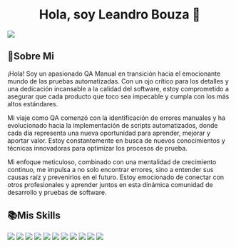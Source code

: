 <div align="center">
<h1 align="center">Hola, soy Leandro Bouza 👋</h1>
</div>
<img src="https://res.cloudinary.com/leandrobouza/image/upload/v1716422082/Portfolio/BANNER_CENTRADO_zibcx7.jpg">

<h2><strong>🐞Sobre Mi</strong></h2>

¡Hola! Soy un apasionado QA Manual en transición hacia el emocionante mundo de las pruebas automatizadas. Con un ojo crítico para los detalles y una dedicación incansable a la calidad del software, estoy comprometido a asegurar que cada producto que toco sea impecable y cumpla con los más altos estándares.

Mi viaje como QA comenzó con la identificación de errores manuales y ha evolucionado hacia la implementación de scripts automatizados, donde cada día representa una nueva oportunidad para aprender, mejorar y aportar valor. Estoy constantemente en busca de nuevos conocimientos y técnicas innovadoras para optimizar los procesos de prueba.

Mi enfoque meticuloso, combinado con una mentalidad de crecimiento continuo, me impulsa a no solo encontrar errores, sino a entender sus causas raíz y prevenirlos en el futuro. Estoy emocionado de conectar con otros profesionales y aprender juntos en esta dinámica comunidad de desarrollo y pruebas de software.




<h2><strong>📚Mis Skills</strong></h2>

<img src="https://img.shields.io/badge/PostgreSQL-316192?style=for-the-badge&logo=postgresql&logoColor=white"/> <img src="https://img.shields.io/badge/MySQL-005C84?style=for-the-badge&logo=mysql&logoColor=white"/> <img src="https://img.shields.io/badge/Sqlite-003B57?style=for-the-badge&logo=sqlite&logoColor=white"/> <img src="https://img.shields.io/badge/Cypress-17202C?style=for-the-badge&logo=cypress&logoColor=white"/> <img src="https://img.shields.io/badge/Jest-C21325?style=for-the-badge&logo=jest&logoColor=white"/> <img src="https://img.shields.io/badge/Node%20js-339933?style=for-the-badge&logo=nodedotjs&logoColor=white"/> <img src="https://img.shields.io/badge/Playwright-45ba4b?style=for-the-badge&logo=Playwright&logoColor=white"/> <img src="https://img.shields.io/badge/Postman-FF6C37?style=for-the-badge&logo=Postman&logoColor=white"/> <img src="https://img.shields.io/badge/Swagger-85EA2D?style=for-the-badge&logo=Swagger&logoColor=white"/> <img src="https://img.shields.io/badge/JavaScript-323330?style=for-the-badge&logo=javascript&logoColor=F7DF1E"/> <img src="https://img.shields.io/badge/Puppeteer-40B5A4?style=for-the-badge&logo=Puppeteer&logoColor=white"/>




